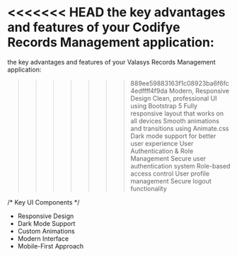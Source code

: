 <<<<<<< HEAD
the key advantages and features of your Codifye Records Management application:
=======
the key advantages and features of your Valasys Records Management application:
>>>>>>> 889ee59883163f1c08923ba6f6fc4edffff4f9da
Modern, Responsive Design
Clean, professional UI using Bootstrap 5
Fully responsive layout that works on all devices
Smooth animations and transitions using Animate.css
Dark mode support for better user experience
User Authentication & Role Management
Secure user authentication system
Role-based access control
User profile management
Secure logout functionality

/* Key UI Components */
- Responsive Design
- Dark Mode Support
- Custom Animations
- Modern Interface
- Mobile-First Approach